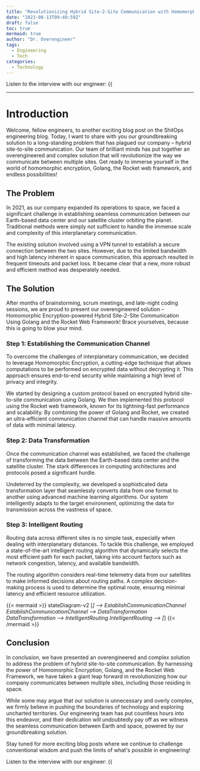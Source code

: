 ```yaml
---
title: "Revolutionizing Hybrid Site-2-Site Communication with Homomorphic Encryption in Golang and Rocket Framework"
date: "2023-08-13T09:40:59Z"
draft: false
toc: true
mermaid: true
author: "Dr. Overengineer"
tags:
  - Engineering
  - Tech
categories:
  - Technology
---
```


Listen to the interview with our engineer: {{<audio src="https://s3.chaops.de/shitops/podcasts/revolutionizing-hybrid-site-2-site-communication-with-homomorphic-encryption-in-golang-and-rocket-framework.mp3" class="audio">}}

---

# Introduction

Welcome, fellow engineers, to another exciting blog post on the ShitOps engineering blog. Today, I want to share with you our groundbreaking solution to a long-standing problem that has plagued our company – hybrid site-to-site communication. Our team of brilliant minds has put together an overengineered and complex solution that will revolutionize the way we communicate between multiple sites. Get ready to immerse yourself in the world of homomorphic encryption, Golang, the Rocket web framework, and endless possibilities!

## The Problem

In 2021, as our company expanded its operations to space, we faced a significant challenge in establishing seamless communication between our Earth-based data center and our satellite cluster orbiting the planet. Traditional methods were simply not sufficient to handle the immense scale and complexity of this interplanetary communication.

The existing solution involved using a VPN tunnel to establish a secure connection between the two sites. However, due to the limited bandwidth and high latency inherent in space communication, this approach resulted in frequent timeouts and packet loss. It became clear that a new, more robust and efficient method was desperately needed.

## The Solution

After months of brainstorming, scrum meetings, and late-night coding sessions, we are proud to present our overengineered solution – Homomorphic Encryption-powered Hybrid Site-2-Site Communication Using Golang and the Rocket Web Framework! Brace yourselves, because this is going to blow your mind.

### Step 1: Establishing the Communication Channel

To overcome the challenges of interplanetary communication, we decided to leverage Homomorphic Encryption, a cutting-edge technique that allows computations to be performed on encrypted data without decrypting it. This approach ensures end-to-end security while maintaining a high level of privacy and integrity.

We started by designing a custom protocol based on encrypted hybrid site-to-site communication using Golang. We then implemented this protocol using the Rocket web framework, known for its lightning-fast performance and scalability. By combining the power of Golang and Rocket, we created an ultra-efficient communication channel that can handle massive amounts of data with minimal latency.

### Step 2: Data Transformation

Once the communication channel was established, we faced the challenge of transforming the data between the Earth-based data center and the satellite cluster. The stark differences in computing architectures and protocols posed a significant hurdle.

Undeterred by the complexity, we developed a sophisticated data transformation layer that seamlessly converts data from one format to another using advanced machine learning algorithms. Our system intelligently adapts to the target environment, optimizing the data for transmission across the vastness of space.

### Step 3: Intelligent Routing

Routing data across different sites is no simple task, especially when dealing with interplanetary distances. To tackle this challenge, we employed a state-of-the-art intelligent routing algorithm that dynamically selects the most efficient path for each packet, taking into account factors such as network congestion, latency, and available bandwidth.

The routing algorithm considers real-time telemetry data from our satellites to make informed decisions about routing paths. A complex decision-making process is used to determine the optimal route, ensuring minimal latency and efficient resource utilization.

{{< mermaid >}}
stateDiagram-v2
  [*] --> EstablishCommunicationChannel
  EstablishCommunicationChannel --> DataTransformation
  DataTransformation --> IntelligentRouting
  IntelligentRouting --> [*]
{{< /mermaid >}}

## Conclusion

In conclusion, we have presented an overengineered and complex solution to address the problem of hybrid site-to-site communication. By harnessing the power of Homomorphic Encryption, Golang, and the Rocket Web Framework, we have taken a giant leap forward in revolutionizing how our company communicates between multiple sites, including those residing in space.

While some may argue that our solution is unnecessary and overly complex, we firmly believe in pushing the boundaries of technology and exploring uncharted territories. Our engineering team has put countless hours into this endeavor, and their dedication will undoubtedly pay off as we witness the seamless communication between Earth and space, powered by our groundbreaking solution.

Stay tuned for more exciting blog posts where we continue to challenge conventional wisdom and push the limits of what's possible in engineering!

Listen to the interview with our engineer: {{<audio src="https://s3.chaops.de/shitops/podcasts/revolutionizing-hybrid-site-2-site-communication-with-homomorphic-encryption-in-golang-and-rocket-framework.mp3" class="audio">}}